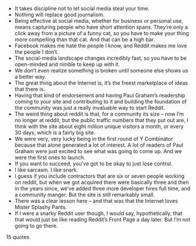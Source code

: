  - It takes discipline not to let social media steal your time.
 - Nothing will replace good journalism.
 - Being effective at social media, whether for business or personal use, means capturing people who have short attention spans. They’re only a click away from a picture of a funny cat, so you have to make your thing more compelling than that cat. And that can be a high bar.
 - Facebook makes me hate the people I know, and Reddit makes me love the people I don’t.
 - The social-media landscape changes incredibly fast, so you have to be open-minded and nimble to keep up with it.
 - We don’t even realize something is broken until someone else shows us a better way.
 - The great thing about the Internet is, it’s the freest marketplace of ideas that there is.
 - Having that kind of endorsement and having Paul Graham’s readership coming to your site and contributing to it and building the foundation of the community was just a really invaluable way to start Reddit.
 - The weird thing about reddit is that, for a community its size – now I’m no longer at reddit, but the public traffic numbers that they put out are, I think with the site about eight million unique visitors a month, or every 30 days, which is a fairly big site.
 - We were very, very lucky being in the first round of Y Combinator because that alone generated a lot of interest. A lot of readers of Paul Graham were just excited to see what was going to come up. And we were the first ones to launch.
 - If you want to succeed, you’ve got to be okay to just lose control.
 - I like sarcasm. I like snark.
 - I guess if you include contractors that are six or seven people working on reddit, but when we got acquired there were basically three and then in the years since, we’ve added three more developer hires full time, and a community manger. But the site is still remarkably small.
 - There was a clear lesson here – and that was that the Internet loves Mister Splashy Pants.
 - If I were a snarky Reddit user though, I would say, hypothetically, that that would just be like reading Reddit’s Front Page a day later. But I’m not going to go there.

15 quotes
